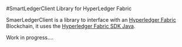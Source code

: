 #SmartLedgerClient Library for HyperLedger Fabric

SmaerLedgerClient is a library to interface with an [Hyperledger Fabric](https://hyperledger-fabric.readthedocs.io/en/latest/) Blockchain, it uses the [Hyperledger Fabric SDK Java](https://github.com/hyperledger/fabric-sdk-java).

Work in progress....